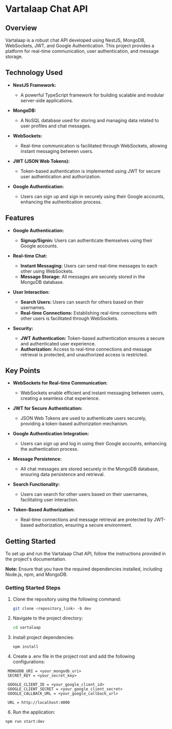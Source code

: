 # Vartalaap Chat API

## Overview

Vartalaap is a robust chat API developed using NestJS, MongoDB, WebSockets, JWT, and Google Authentication. This project provides a platform for real-time communication, user authentication, and message storage.

## Technology Used

- **NestJS Framework:**
  - A powerful TypeScript framework for building scalable and modular server-side applications.

- **MongoDB:**
  - A NoSQL database used for storing and managing data related to user profiles and chat messages.

- **WebSockets:**
  - Real-time communication is facilitated through WebSockets, allowing instant messaging between users.

- **JWT (JSON Web Tokens):**
  - Token-based authentication is implemented using JWT for secure user authentication and authorization.

- **Google Authentication:**
  - Users can sign up and sign in securely using their Google accounts, enhancing the authentication process.

## Features

- **Google Authentication:**
  - **Signup/Signin:** Users can authenticate themselves using their Google accounts.

- **Real-time Chat:**
  - **Instant Messaging:** Users can send real-time messages to each other using WebSockets.
  - **Message Storage:** All messages are securely stored in the MongoDB database.

- **User Interaction:**
  - **Search Users:** Users can search for others based on their usernames.
  - **Real-time Connections:** Establishing real-time connections with other users is facilitated through WebSockets.

- **Security:**
  - **JWT Authentication:** Token-based authentication ensures a secure and authenticated user experience.
  - **Authorization:** Access to real-time connections and message retrieval is protected, and unauthorized access is restricted.

## Key Points

- **WebSockets for Real-time Communication:**
  - WebSockets enable efficient and instant messaging between users, creating a seamless chat experience.

- **JWT for Secure Authentication:**
  - JSON Web Tokens are used to authenticate users securely, providing a token-based authorization mechanism.

- **Google Authentication Integration:**
  - Users can sign up and log in using their Google accounts, enhancing the authentication process.

- **Message Persistence:**
  - All chat messages are stored securely in the MongoDB database, ensuring data persistence and retrieval.

- **Search Functionality:**
  - Users can search for other users based on their usernames, facilitating user interaction.

- **Token-Based Authorization:**
  - Real-time connections and message retrieval are protected by JWT-based authorization, ensuring a secure environment.

## Getting Started

To set up and run the Vartalaap Chat API, follow the instructions provided in the project's documentation.

**Note:** Ensure that you have the required dependencies installed, including Node.js, npm, and MongoDB.

### Getting Started Steps

1. Clone the repository using the following command:
   ```bash
   git clone <repository_link> -b dev

2. Navigate to the project directory:
   ```bash
   cd vartalaap
   ```
3. Install project dependencies:
   ```
   npm install
   ```
4. Create a .env file in the project root and add the following configurations:
  ```
   MONGODB_URI = <your_mongodb_uri>
   SECRET_KEY = <your_secret_key>

   GOOGLE_CLIENT_ID = <your_google_client_id>
   GOOGLE_CLIENT_SECRET = <your_google_client_secret>
   GOOGLE_CALLBACK_URL = <your_google_callback_url>

   URL = http://localhost:4000
```
6. Run the application:
  ```
  npm run start:dev
  ```





